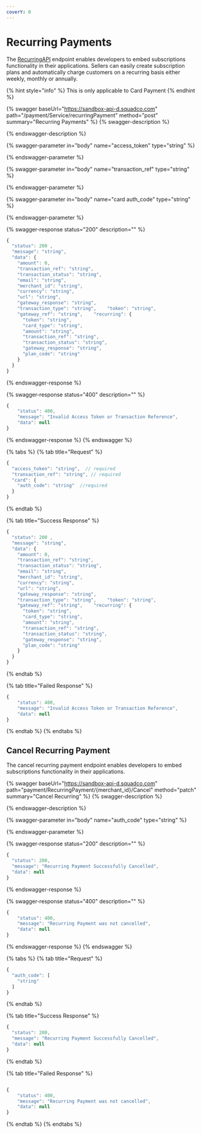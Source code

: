 ```yaml
---
coverY: 0
---
```


# Recurring Payments

The [RecurringAPI](https://squadinc.gitbook.io/squad-api/api-endpoints#recurring-payments) endpoint enables developers to embed subscriptions functionality in their applications. Sellers can easily create subscription plans and automatically charge customers on a recurring basis either weekly, monthly or annually.

{% hint style="info" %}
This is only applicable to Card Payment
{% endhint %}

{% swagger baseUrl="https://sandbox-api-d.squadco.com" path="/payment/Service/recurringPayment" method="post" summary="Recurring Payments" %}
{% swagger-description %}

{% endswagger-description %}

{% swagger-parameter in="body" name="access_token" type="string" %}

{% endswagger-parameter %}

{% swagger-parameter in="body" name="transaction_ref" type="string" %}

{% endswagger-parameter %}

{% swagger-parameter in="body" name="card auth_code" type="string" %}

{% endswagger-parameter %}

{% swagger-response status="200" description="" %}
```javascript
{​​​​​​​​
  "status": 200 ,
  "message": "string",
  "data": {​​​​​​​​
    "amount": 0,
    "transaction_ref": "string",
    "transaction_status": "string",
    "email": "string",
    "merchant_id": "string",
    "currency": "string",
    "url": "string",
    "gateway_response": "string",
    "transaction_type": "string",    "token": "string",
    "gateway_ref": "string",    "recurring": {​​​​​​​​
      "token": "string",
      "card_type": "string",
      "amount": "string",
      "transaction_ref": "string",
      "transaction_status": "string",
      "gateway_response": "string",
      "plan_code": "string"
    }​​​​​​​​
  }​​​​​​​​
}​​​​​​​​


```
{% endswagger-response %}

{% swagger-response status="400" description="" %}
```javascript
{
    "status": 400,
    "message": "Invalid Access Token or Transaction Reference",
    "data": null
}
```
{% endswagger-response %}
{% endswagger %}

{% tabs %}
{% tab title="Request" %}
```javascript
{
  "access_token": "string",  // required
  "transaction_ref": "string", // required
  "card": {
    "auth_code": "string"  //required
  }
}
```
{% endtab %}

{% tab title="Success Response" %}
```javascript
{​​​​​​​​
  "status": 200 ,
  "message": "string",
  "data": {​​​​​​​​
    "amount": 0,
    "transaction_ref": "string",
    "transaction_status": "string",
    "email": "string",
    "merchant_id": "string",
    "currency": "string",
    "url": "string",
    "gateway_response": "string",
    "transaction_type": "string",    "token": "string",
    "gateway_ref": "string",    "recurring": {​​​​​​​​
      "token": "string",
      "card_type": "string",
      "amount": "string",
      "transaction_ref": "string",
      "transaction_status": "string",
      "gateway_response": "string",
      "plan_code": "string"
    }​​​​​​​​
  }​​​​​​​​
}
```
{% endtab %}

{% tab title="Failed Response" %}
```javascript
{
    "status": 400,
    "message": "Invalid Access Token or Transaction Reference",
    "data": null
}
```
{% endtab %}
{% endtabs %}

## Cancel Recurring Payment

The cancel recurring payment endpoint enables developers to embed subscriptions functionality in their applications.

{% swagger baseUrl="https://sandbox-api-d.squadco.com" path="payment/RecurringPayment/{merchant_id}/Cancel" method="patch" summary="Cancel Recurring" %}
{% swagger-description %}

{% endswagger-description %}

{% swagger-parameter in="body" name="auth_code" type="string" %}

{% endswagger-parameter %}

{% swagger-response status="200" description="" %}
```javascript
{
  "status": 200,
  "message": "Recurring Payment Successfully Cancelled",
  "data": null
}
```
{% endswagger-response %}

{% swagger-response status="400" description="" %}
```javascript
{
    "status": 400,
    "message": "Recurring Payment was not cancelled",
    "data": null
}
```
{% endswagger-response %}
{% endswagger %}

{% tabs %}
{% tab title="Request" %}
```javascript
{
  "auth_code": [
    "string"
  ]
}

```
{% endtab %}

{% tab title="Success Response" %}
```javascript
{
  "status": 200,
  "message": "Recurring Payment Successfully Cancelled",
  "data": null
}
```
{% endtab %}

{% tab title="Failed Response" %}
```javascript

{
    "status": 400,
    "message": "Recurring Payment was not cancelled",
    "data": null
}

```
{% endtab %}
{% endtabs %}
